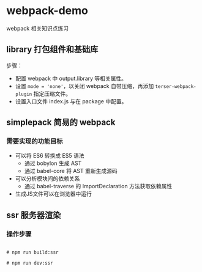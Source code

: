 # webpack-demo

webpack 相关知识点练习

## library 打包组件和基础库

步骤：

+ 配置 webpack 中 output.library 等相关属性。
+ 设置 `mode = 'none'`，以关闭 webpack 自带压缩，再添加 `terser-webpack-plugin` 指定压缩文件。
+ 设置入口文件 index.js 与在 package 中配置。

## simplepack 简易的 webpack

### 需要实现的功能目标

* 可以将 ES6 转换成 ES5 语法
  + 通过 bobylon 生成 AST
  + 通过 babel-core 将 AST 重新生成源码
* 可以分析模块间的依赖关系
  + 通过 babel-traverse 的 ImportDeclaration 方法获取依赖属性
* 生成JS文件可以在浏览器中运行

## ssr 服务器渲染

### 操作步骤

```shell

# npm run build:ssr

# npm run dev:ssr

```